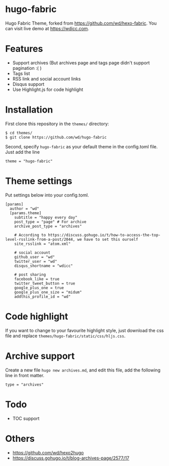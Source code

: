 # hugo-fabric
Hugo Fabric Theme, forked from https://github.com/wd/hexo-fabric. You can visit live demo at https://wdicc.com.

# Features

* Support archives (But archives page and tags page didn't support pagination :( )
* Tags list
* RSS link and social account links
* Disqus support
* Use Highlight.js for code highlight

# Installation

First clone this repository in the `themes/` directory:

```
$ cd themes/
$ git clone https://github.com/wd/hugo-fabric
```

Second, specify `hugo-fabric` as your default theme in the config.toml file. Just add the line

```
theme = "hugo-fabric"
```

# Theme settings

Put settings below into your config.toml.

```
[params]
  author = "wd"
  [params.theme]
    subtitle = "happy every day"
    post_type = "page" # For archive
    archive_post_type = "archives"

    # According to https://discuss.gohugo.io/t/how-to-access-the-top-level-rsslink-from-a-post/2044, we have to set this ourself
    site_rsslink = "atom.xml"

    # social account
    github_user = "wd"
    twitter_user = "wd"
    disqus_shortname = "wdicc"

    # post sharing
    facebook_like = true
    twitter_tweet_button = true
    google_plus_one = true
    google_plus_one_size = "midum"
    addthis_profile_id = "wd"
```

# Code highlight

If you want to change to your favourite highlight style, just download the css file and replace `themes/hugo-fabric/static/css/hljs.css`.

# Archive support

Create a new file `hugo new archives.md`, and edit this file, add the following line in front matter.

```
type = "archives"
```

# Todo

* TOC support

# Others

* https://github.com/wd/hexo2hugo
* https://discuss.gohugo.io/t/blog-archives-page/2577/17
